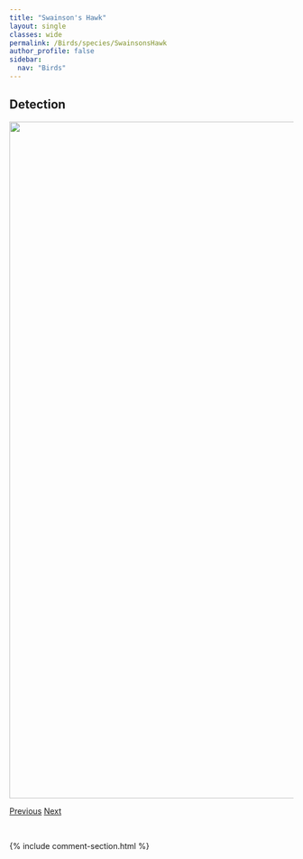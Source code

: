 ```yaml
---
title: "Swainson's Hawk"
layout: single
classes: wide
permalink: /Birds/species/SwainsonsHawk
author_profile: false
sidebar:
  nav: "Birds"
---
```


<h2>Detection</h2>

<a href="https://drive.google.com/uc?export=view&id=15M18JUTFT8Hg9L1cX5vvBB5WBjKkE9Nu">
<img src="https://drive.google.com/uc?export=view&id=15M18JUTFT8Hg9L1cX5vvBB5WBjKkE9Nu" height = "1200" width = "800">
</a>


<a href="/DevelopmentWebsite/Birds/species/StellersJay" class="pagination--pager" title="Cyanocitta stelleri">Previous</a> <a href="/DevelopmentWebsite/Birds/species/SwampSparrow" class="pagination--pager" title="Melospiza georgiana">Next</a>

<p>&nbsp;</p>

{% include comment-section.html %}

